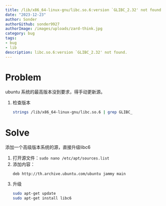 ```yaml
---
title: /lib/x86_64-linux-gnu/libc.so.6:version `GLIBC_2.32' not found
date: "2023-12-23"
author: Sonder
authorGithub: sonder9927
authorImage: /images/uploads/zard-think.jpg
category: bug
tags:
- bug
- lib
description: libc.so.6:version `GLIBC_2.32' not found.
---
```


# Problem
ubuntu 系统的最高版本没到要求，得手动更新源。
1. 检查版本
    ```sh
    strings /lib/x86_64-linux-gnu/libc.so.6 | grep GLIBC_
    ```

# Solve
添加一个高级版本系统的源，直接升级libc6

1. 打开源文件：`sudo nano /etc/apt/sources.list`
2. 添加内容：
    ```list
    deb http://th.archive.ubuntu.com/ubuntu jammy main
    ```
3. 升级
    ```sh
    sudo apt-get update
    sudo apt-get install libc6
    ```
